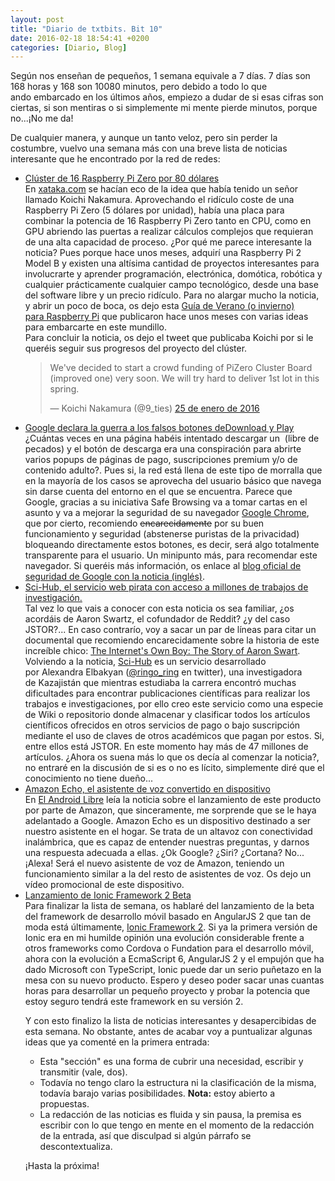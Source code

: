 ```yaml
---
layout: post
title: "Diario de txtbits. Bit 10"
date: 2016-02-18 18:54:41 +0200
categories: [Diario, Blog]
---
```

Según nos enseñan de pequeños, 1 semana equivale a 7 días. 7 días son 168 horas y 168 son 10080 minutos, pero debido a todo lo que ando embarcado en los últimos años, empiezo a dudar de si esas cifras son ciertas, si son mentiras o si simplemente mi mente pierde minutos, porque no...¡No me da!

De cualquier manera, y aunque un tanto veloz, pero sin perder la costumbre, vuelvo una semana más con una breve lista de noticias interesante que he encontrado por la red de redes:

* [Clúster de 16 Raspberry Pi Zero por 80 dólares](http://www.xataka.com/makers/que-puedes-hacer-con-un-cluster-de-80-dolares-basado-en-las-raspberry-pi-zero?utm_content=buffer2e0eb&utm_medium=social&utm_source=twitter.com&utm_campaign=buffer)  
  En [xataka.com](http://www.xataka.com/) se hacían eco de la idea que había tenido un señor llamado Koichi Nakamura. Aprovechando el ridículo coste de una Raspberry Pi Zero (5 dólares por unidad), había una placa para combinar la potencia de 16 Raspberry Pi Zero tanto en CPU, como en GPU abriendo las puertas a realizar cálculos complejos que requieran de una alta capacidad de proceso. ¿Por qué me parece interesante la noticia? Pues porque hace unos meses, adquirí una Raspberry Pi 2 Model B y existen una altísima cantidad de proyectos interesantes para involucrarte y aprender programación, electrónica, domótica, robótica y cualquier prácticamente cualquier campo tecnológico, desde una base del software libre y un precio ridículo. Para no alargar mucho la noticia, y abrir un poco de boca, os dejo esta [Guía de Verano (o invierno) para Raspberry Pi](http://www.xataka.com/makers/guia-de-verano-de-raspberry-pi) que publicaron hace unos meses con varias ideas para embarcarte en este mundillo.  
  Para concluir la noticia, os dejo el tweet que publicaba Koichi por si le queréis seguir sus progresos del proyecto del clúster.
  <blockquote class="twitter-tweet" data-lang="es"><p lang="en" dir="ltr">We&#39;ve decided to start a crowd funding of PiZero Cluster Board (improved one) very soon. We will try hard to deliver 1st lot in this spring.</p>&mdash; Koichi Nakamura (@9_ties) <a href="https://twitter.com/9_ties/status/691457619899232257?ref_src=twsrc%5Etfw">25 de enero de 2016</a></blockquote>
  <script async src="https://platform.twitter.com/widgets.js" charset="utf-8"></script>
* [Google declara la guerra a los falsos botones deDownload y Play](http://es.gizmodo.com/google-declara-la-guerra-a-los-falsos-botones-de-descar-1757063266)  
  ¿Cuántas veces en una página habéis intentado descargar un <Object> (libre de pecados) y el botón de descarga era una conspiración para abrirte varios popups de páginas de pago, suscripciones premium y/o de contenido adulto?. Pues si, la red está llena de este tipo de morralla que en la mayoría de los casos se aprovecha del usuario básico que navega sin darse cuenta del entorno en el que se encuentra. Parece que Google, gracias a su iniciativa Safe Browsing va a tomar cartas en el asunto y va a mejorar la seguridad de su navegador [Google Chrome](https://www.google.es/chrome/browser/desktop/), que por cierto, recomiendo ~~encarecidamente~~ por su buen funcionamiento y seguridad (abstenerse puristas de la privacidad) bloqueando directamente estos botones, es decir, será algo totalmente transparente para el usuario. Un minipunto más, para recomendar este navegador. Si queréis más información, os enlace al [blog oficial de seguridad de Google con la noticia (inglés)](https://googleonlinesecurity.blogspot.com.es/2016/02/no-more-deceptive-download-buttons.html).
* [Sci-Hub, el servicio web pirata con acceso a millones de trabajos de investigación.](http://bigthink.com/neurobonkers/a-pirate-bay-for-science)  
  Tal vez lo que vais a conocer con esta noticia os sea familiar, ¿os acordáis de Aaron Swartz, el cofundador de Reddit? ¿y del caso JSTOR?... En caso contrarío, voy a sacar un par de líneas para citar un documental que recomiendo encarecidamente sobre la historia de este increíble chico: [The Internet's Own Boy: The Story of Aaron Swart](http://www.imdb.com/title/tt3268458/).  
  Volviendo a la noticia, [Sci-Hub](http://sci-hub.io/) es un servicio desarrollado por Alexandra Elbakyan ([@ringo_ring](https://twitter.com/ringo_ring) en twitter), una investigadora de Kazajistán que mientras estudiaba la carrera encontró muchas dificultades para encontrar publicaciones científicas para realizar los trabajos e investigaciones, por ello creo este servicio como una especie de Wiki o repositorio donde almacenar y clasificar todos los artículos científicos ofrecidos en otros servicios de pago o bajo suscripción mediante el uso de claves de otros académicos que pagan por estos. Si, entre ellos está JSTOR. En este momento hay más de 47 millones de artículos. ¿Ahora os suena más lo que os decía al comenzar la noticia?, no entraré en la discusión de si es o no es lícito, simplemente diré que el conocimiento no tiene dueño...
* [Amazon Echo, el asistente de voz convertido en dispositivo](http://www.elandroidelibre.com/2016/02/amazon-echo-google.html)  
  En [El Android Libre](http://www.elandroidelibre.com/) leía la noticia sobre el lanzamiento de este producto por parte de Amazon, que sinceramente, me sorprende que se le haya adelantado a Google. Amazon Echo es un dispositivo destinado a ser nuestro asistente en el hogar. Se trata de un altavoz con conectividad inalámbrica, que es capaz de entender nuestras preguntas, y darnos una respuesta adecuada a ellas. ¿Ok Google? ¿Siri? ¿Cortana? No... ¡Alexa! Será el nuevo asistente de voz de Amazon, teniendo un funcionamiento similar a la del resto de asistentes de voz. Os dejo un vídeo promocional de este dispositivo.
* [Lanzamiento de Ionic Framework 2 Beta](http://blog.ionic.io/announcing-ionic-framework-2-beta/)  
  Para finalizar la lista de semana, os hablaré del lanzamiento de la beta del framework de desarrollo móvil basado en AngularJS 2 que tan de moda está últimamente, [Ionic Framework 2](http://ionicframework.com/docs/v2/). Si ya la primera versión de Ionic era en mi humilde opinión una evolución considerable frente a otros frameworks como Cordova o Fundation para el desarrollo móvil, ahora con la evolución a EcmaScript 6, AngularJS 2 y el empujón que ha dado Microsoft con TypeScript, Ionic puede dar un serio puñetazo en la mesa con su nuevo producto. Espero y deseo poder sacar unas cuantas horas para desarrollar un pequeño proyecto y probar la potencia que estoy seguro tendrá este framework en su versión 2.

Y con esto finalizo la lista de noticias interesantes y desapercibidas de esta semana. No obstante, antes de acabar voy a puntualizar algunas ideas que ya comenté en la primera entrada:

* Esta "sección" es una forma de cubrir una necesidad, escribir y transmitir (vale, dos).
* Todavía no tengo claro la estructura ni la clasificación de la misma, todavía barajo varias posibilidades. **Nota:** estoy abierto a propuestas.
* La redacción de las noticias es fluida y sin pausa, la premisa es escribir con lo que tengo en mente en el momento de la redacción de la entrada, así que disculpad si algún párrafo se descontextualiza.

¡Hasta la próxima!